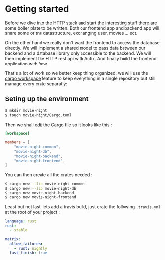# Getting started

Before we dive into the HTTP stack and start the interesting stuff there are some boiler plate to be written. 
Both our frontend app and backend app will share some of the datastructure, exchanging user, movies ... ect.

On the other hand we really don't want the frontend to access the database directly. 
We will implement a shared model to pass data between our backend and a database library only accessible to the backend.
We will then implement the HTTP rest api with Actix. 
And finally build the frontend application with Yew.

That's a lot of work so we better keep thing organized, we will use the [cargo workspace](https://doc.rust-lang.org/book/ch14-03-cargo-workspaces.html) feature to keep everything in a single repository but still manage every crate separatly: 

## Seting up the environment

```sh
$ mkdir movie-night
$ touch movie-night/Cargo.toml
```
Then we shall edit the Cargo file so it looks like this : 

```toml
[workspace]

members = [
    "movie-night-common",
    "movie-night-db",
    "movie-night-backend",
    "movie-night-frontend",
]
```

You can then create all the crates needed : 

```sh
$ cargo new --lib movie-night-common
$ cargo new --lib movie-night-db
$ cargo new movie-night-backend
$ cargo new movie-night-frontend
```

Least but not last, lets add a travis build, just crate the following `.travis.yml` at the root of your project : 

```yaml
language: rust
rust:
  - stable

matrix:
  allow_failures:
    - rust: nightly
  fast_finish: true

```



